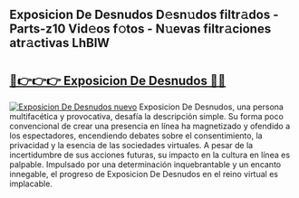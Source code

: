## Exposicion De Desnudos D𝚎sn𝚞dos filtr𝚊dos - Parts-z10 Vid𝚎os f𝚘tos - N𝚞evas filtr𝚊ciones atr𝚊ctivas LhBlW

# <h2><a href="http://mb9i8kj.tromn.icu/?c=Exposicion+De+Desnudos">🔗👉👉👉 Exposicion De Desnudos 🔗🔗</a></h2>

[![Exposicion De Desnudos nuevo](https://i.imgur.com/pEAQMta.gif)](http://mb9i8kj.tromn.icu/?c=Exposicion+De+Desnudos)
Exposicion De Desnudos, una persona multifacética y provocativa, desafía la descripción simple. Su forma poco convencional de crear una presencia en línea ha magnetizado y ofendido a los espectadores, encendiendo debates sobre el consentimiento, la privacidad y la esencia de las sociedades virtuales. A pesar de la incertidumbre de sus acciones futuras, su impacto en la cultura en línea es palpable. Impulsado por una determinación inquebrantable y un encanto innegable, el progreso de Exposicion De Desnudos en el reino virtual es implacable.
